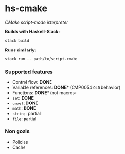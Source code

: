 # hs-cmake
_CMake script-mode interpreter_

**Builds with Haskell-Stack:**
```sh
stack build
```

**Runs similarly:**
```sh
stack run -- path/to/script.cmake
```

### Supported features

- Control flow: **DONE**
- Variable references: **DONE*** (CMP0054 `OLD` behavior)
- Functions: **DONE*** (not macros)
- `set`: **DONE**
- `unset`: **DONE**
- `math`: **DONE**
- `string`: partial
- `file`: partial

### Non goals
- Policies
- Cache
